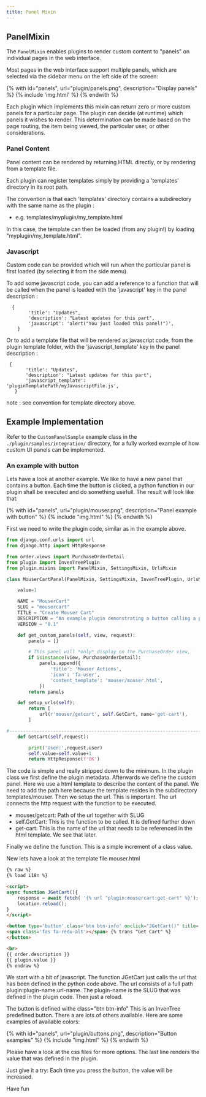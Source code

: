 ```yaml
---
title: Panel Mixin
---
```


## PanelMixin

The `PanelMixin` enables plugins to render custom content to "panels" on individual pages in the web interface.

Most pages in the web interface support multiple panels, which are selected via the sidebar menu on the left side of the screen:

{% with id="panels", url="plugin/panels.png", description="Display panels" %}
{% include 'img.html' %}
{% endwith %}

Each plugin which implements this mixin can return zero or more custom panels for a particular page. The plugin can decide (at runtime) which panels it wishes to render. This determination can be made based on the page routing, the item being viewed, the particular user, or other considerations.

### Panel Content

Panel content can be rendered by returning HTML directly, or by rendering from a template file.


Each plugin can register templates simply by providing a 'templates' directory in its root path.

The convention is that each 'templates' directory contains a subdirectory with the same name as the plugin :
  * e.g. templates/myplugin/my_template.html


In this case, the template can then be loaded (from any plugin!) by loading "myplugin/my_template.html".
    
    

### Javascript

Custom code can be provided which will run when the particular panel is first loaded (by selecting it from the side menu).

To add some javascript code, you can add a reference to a function that will be called when the panel is loaded with the 'javascript' key in the panel description :
```
  {
        'title': "Updates",
        'description': "Latest updates for this part",
        'javascript': 'alert("You just loaded this panel!")',
    }
```

Or to add a template file that will be rendered as javascript code, from the plugin template folder, with the 'javascript_template' key in the panel description :
 ```
  {
        'title': "Updates",
        'description': "Latest updates for this part",
        'javascript_template': 'pluginTemplatePath/myJavascriptFile.js',
    }
```
note : see convention for template directory above.
    
## Example Implementation

Refer to the `CustomPanelSample` example class in the `./plugin/samples/integration/` directory, for a fully worked example of how custom UI panels can be implemented.

### An example with button 

Lets have a look at another example. We like to have a new panel that contains a button. 
Each time the button is clicked, a python function in our plugin shall be executed and
do something usefull. The result will look like that:

{% with id="panels", url="plugin/mouser.png", description="Panel example with button" %} {% include "img.html" %} {% endwith %}

First we need to write the plugin code, similar as in the example above. 

```python
from django.conf.urls import url
from django.http import HttpResponse

from order.views import PurchaseOrderDetail
from plugin import InvenTreePlugin
from plugin.mixins import PanelMixin, SettingsMixin, UrlsMixin

class MouserCartPanel(PanelMixin, SettingsMixin, InvenTreePlugin, UrlsMixin):

    value=1

    NAME = "MouserCart"
    SLUG = "mousercart"
    TITLE = "Create Mouser Cart"
    DESCRIPTION = "An example plugin demonstrating a button calling a python function."
    VERSION = "0.1"

    def get_custom_panels(self, view, request):
        panels = []

        # This panel will *only* display on the PurchaseOrder view,
        if isinstance(view, PurchaseOrderDetail):
            panels.append({
                'title': 'Mouser Actions',
                'icon': 'fa-user',
                'content_template': 'mouser/mouser.html',
            })
        return panels

    def setup_urls(self):
        return [
            url(r'mouser/getcart', self.GetCart, name='get-cart'),
        ]

#----------------------------------------------------------------------------
    def GetCart(self,request):

        print('User:',request.user)
        self.value=self.value+1
        return HttpResponse(f'OK')


```

The code is simple and really stripped down to the minimum. In the plugin class we first define the plugin metadata. 
Afterwards we define the custom panel. Here we use a html template to describe the content of the panel. We need to 
add the path here because the template resides in the subdirectory templates/mouser.
Then we setup the url. This is important. The url connects the http request with the function to be executed. 

 * mouser/getcart: Path of the url together with SLUG
 * self.GetCart: This is the function to be called. It is defined further down
 * get-cart: This is the name of the url that needs to be referenced in the html template. We see that later.

Finally we define the function. This is a simple increment of a class value. 


New lets have a look at the template file mouser.html

```html
{% raw %}
{% load i18n %}

<script>
async function JGetCart(){
    response = await fetch( '{% url "plugin:mousercart:get-cart" %}');
    location.reload();
}
</script>

<button type='button' class='btn btn-info' onclick="JGetCart()" title='{% trans "Get Mouser shopping Cart" %}'>
<span class='fas fa-redo-alt'></span> {% trans "Get Cart" %}
</button>

<br>
{{ order.description }}
{{ plugin.value }}
{% endraw %}
```

We start with a bit of javascript. The function JGetCart just calls the url that has been defined in the python code above. 
The url consists of a full path plugin:plugin-name:url-name. The plugin-name is the SLUG that was defined in the plugin code.
Then just a reload.

The button is defined  withe class="btn btn-info" This is an InvenTree predefined button. There a are lots of others available. 
Here are some examples of available colors:

{% with id="panels", url="plugin/buttons.png", description="Button examples" %} {% include "img.html" %} {% endwith %}

Please have a look at the css files for more options. The last line renders the value that was defined in the plugin. 

Just give it a try: Each time you press the button, the value will be increased.

Have fun
